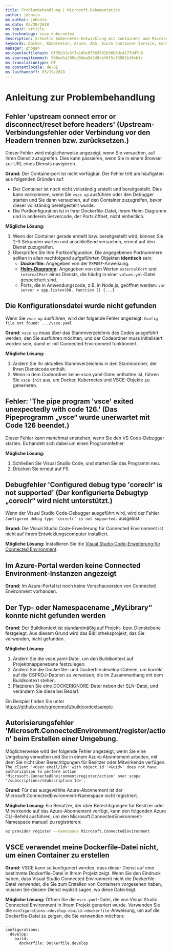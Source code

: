 ```yaml
---
title: Problembehandlung | Microsoft-Dokumentation
author: johnsta
ms.author: johnsta
ms.date: 02/20/2018
ms.topic: article
ms.technology: vsce-kubernetes
description: Schnelle Kubernetes-Entwicklung mit Containern und Microservices in Azure
keywords: Docker, Kubernetes, Azure, AKS, Azure Container Service, Container
manager: ghogen
ms.openlocfilehash: 0f35e31e3f3a109e65565592b56b6dc4177dd7c0
ms.sourcegitcommit: 900ed1e299cd5bba56249cef8f5cf3981b10cb1c
ms.translationtype: HT
ms.contentlocale: de-DE
ms.lasthandoff: 03/19/2018
---
```

# <a name="troubleshooting-guide"></a>Anleitung zur Problembehandlung

## <a name="error-upstream-connect-error-or-disconnectreset-before-headers"></a>Fehler 'upstream connect error or disconnect/reset before headers' (Upstream-Verbindungsfehler oder Verbindung vor den Headern trennen bzw. zurücksetzen.)
Dieser Fehler wird möglicherweise angezeigt, wenn Sie versuchen, auf Ihren Dienst zuzugreifen. Dies kann passieren, wenn Sie in einem Browser zur URL eines Diensts navigieren. 

**Grund:** Der Containerport ist nicht verfügbar. Der Fehler tritt am häufigsten aus folgenden Gründen auf: 
* Der Container ist noch nicht vollständig erstellt und bereitgestellt. Dies kann vorkommen, wenn Sie `vsce up` ausführen oder den Debugger starten und Sie dann versuchen, auf den Container zuzugreifen, bevor dieser vollständig bereitgestellt wurde.
* Die Portkonfiguration ist in Ihrer Dockerfile-Datei, Ihrem Helm-Diagramm und in anderem Servercode, der Ports öffnet, nicht einheitlich.

**Mögliche Lösung:**
1. Wenn der Container gerade erstellt bzw. bereitgestellt wird, können Sie 2-3 Sekunden warten und anschließend versuchen, erneut auf den Dienst zuzugreifen. 
1. Überprüfen Sie Ihre Portkonfiguration. Die angegebenen Portnummern sollten in allen nachfolgend aufgeführten Objekten **identisch** sein:
    * **Dockerfile:** Angegeben von der `EXPOSE`-Anweisung.
    * **[Helm-Diagramm](https://docs.helm.sh):** Angegeben von den Werten `externalPort` und `internalPort` eines Diensts, die häufig in einer `values.yml`-Datei gespeichert sind.
    * Ports, die in Anwendungscode, z.B. in Node.js, geöffnet werden: `var server = app.listen(80, function () {...}`


## <a name="config-file-not-found"></a>Die Konfigurationsdatei wurde nicht gefunden
Wenn Sie `vsce up` ausführen, wird der folgende Fehler angezeigt: `Config file not found: .../vsce.yaml`

**Grund:** `vsce up` muss über das Stammverzeichnis des Codes ausgeführt werden, den Sie ausführen möchten, und der Codeordner muss initialisiert worden sein, damit er mit Connected Environment funktioniert.

**Mögliche Lösung:**
1. Ändern Sie Ihr aktuelles Stammverzeichnis in den Stammordner, der Ihren Dienstcode enthält. 
1. Wenn in dem Codeordner keine vsce.yaml-Datei enthalten ist, führen Sie `vsce init` aus, um Docker, Kubernetes und VSCE-Objekte zu generieren.

## <a name="error-the-pipe-program-vsce-exited-unexpectedly-with-code-126"></a>Fehler: 'The pipe program 'vsce' exited unexpectedly with code 126.' (Das Pipeprogramm „vsce“ wurde unerwartet mit Code 126 beendet.)
Dieser Fehler kann manchmal entstehen, wenn Sie den VS Code-Debugger starten. Es handelt sich dabei um einen Programmfehler.

**Mögliche Lösung:**
1. Schließen Sie Visual Studio Code, und starten Sie das Programm neu.
2. Drücken Sie erneut auf F5.


## <a name="debugging-error-configured-debug-type-coreclr-is-not-supported"></a>Debugfehler 'Configured debug type 'coreclr' is not supported' (Der konfigurierte Debugtyp „coreclr“ wird nicht unterstützt.)
Wenn der Visual Studio Code-Debugger ausgeführt wird, wird der Fehler `Configured debug type 'coreclr' is not supported.` ausgelöst.

**Grund:** Die Visual Studio Code-Erweiterung für Connected Environment ist nicht auf Ihrem Entwicklungscomputer installiert.

**Mögliche Lösung:** Installieren Sie die [Visual Studio Code-Erweiterung für Connected Environment](get-started-netcore-01.md#get-kubernetes-debugging-for-vs-code).


## <a name="the-azure-portal-doesnt-show-connected-environment-instances"></a>Im Azure-Portal werden keine Connected Environment-Instanzen angezeigt

**Grund:** Im Azure-Portal ist noch keine Vorschauversion von Connected Environment vorhanden.


## <a name="the-type-or-namespace-name-mylibrary-could-not-be-found"></a>Der Typ- oder Namespacename „MyLibrary“ konnte nicht gefunden werden

**Grund:** Der Buildkontext ist standardmäßig auf Projekt- bzw. Dienstebene festgelegt. Aus diesem Grund wird das Bibliotheksprojekt, das Sie verwenden, nicht gefunden.

**Mögliche Lösung:**
1. Ändern Sie die vsce.yaml-Datei, um den Buildkontext auf Projektmappenebene festzulegen.
2. Ändern Sie die Dockerfile- und Dockerfile.develop-Dateien, um korrekt auf die CSPROJ-Dateien zu verweisen, die im Zusammenhang mit dem Buildkontext stehen.
3. Platzieren Sie eine DOCKERIGNORE-Datei neben der SLN-Datei, und verändern Sie diese bei Bedarf.

Ein Beispiel finden Sie unter https://github.com/sgreenmsft/buildcontextsample.

## <a name="microsoftconnectedenvironmentregisteraction-authorization-error-when-creating-an-environment"></a>Autorisierungsfehler 'Microsoft.ConnectedEnvironment/register/action' beim Erstellen einer Umgebung.
Möglicherweise wird der folgende Fehler angezeigt, wenn Sie eine Umgebung verwalten und Sie in einem Azure-Abonnement arbeiten, mit dem Sie nicht über Berechtigungen für Besitzer oder Mitwirkende verfügen.
`The client '<User email/Id>' with object id '<Guid>' does not have authorization to perform action 'Microsoft.ConnectedEnvironment/register/action' over scope '/subscriptions/<Subscription Id>'.`

**Grund:** Für das ausgewählte Azure-Abonnement ist der Microsoft.ConnectedEnvironment-Namespace nicht registriert.

**Mögliche Lösung:** Ein Benutzer, der über Berechtigungen für Besitzer oder Mitwirkende auf das Azure-Abonnement verfügt, kann den folgenden Azure CLI-Befehl ausführen, um den Microsoft.ConnectedEnvironment-Namespace manuell zu registrieren:

```cmd
az provider register --namespace Microsoft.ConnectedEnvironment
```

## <a name="vsce-doesnt-seem-to-use-my-existing-dockerfile-to-build-a-container"></a>VSCE verwendet meine Dockerfile-Datei nicht, um einen Container zu erstellen 

**Grund:** VSCE kann so konfiguriert werden, dass dieser Dienst auf eine bestimmte Dockerfile-Datei in Ihrem Projekt zeigt. Wenn Sie den Eindruck haben, dass Visual Studio Connected Environment nicht die Dockerfile-Datei verwendet, die Sie zum Erstellen von Containern vorgesehen haben, müssen Sie diesem Dienst explizit sagen, wo diese Datei liegt. 

**Mögliche Lösung:** Öffnen Sie die `vsce.yaml`-Datei, die von Visual Studio Connected Environment in Ihrem Projekt generiert wurde. Verwenden Sie die `configurations->develop->build->dockerfile`-Anweisung, um auf die Dockerfile-Datei zu zeigen, die Sie verwenden möchten:

```
...
configurations:
  develop:
    build:
      dockerfile: Dockerfile.develop
```